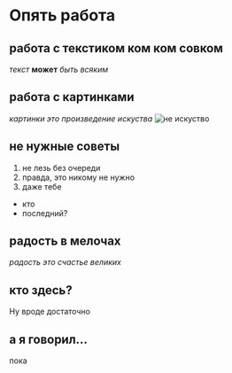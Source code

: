 # Опять работа

## работа с текстиком ком ком совком

*текст* **может** _быть *всяким*_ 

## работа с картинками

*картинки это произведение искуства* ![не искуство](image.png)

## не нужные советы

1. не лезь без очереди
2. правда, это никому не нужно
3. даже тебе

* кто
* последний?

## радость в мелочах

*радость это счастье великих*

## кто здесь?

Ну вроде достаточно

## а я говорил...

пока

